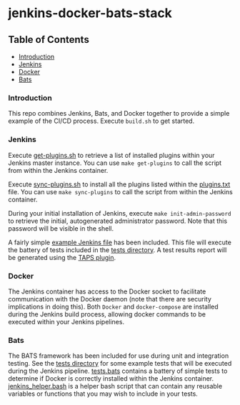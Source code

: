 # jenkins-docker-bats-stack

## Table of Contents  
* [Introduction](#introduction)<a name="introduction"/>
* [Jenkins](#jenkins)<a name="jenkins"/>
* [Docker](#docker)<a name="docker"/>
* [Bats](#bats)<a name="bats"/>

### Introduction

This repo combines Jenkins, Bats, and Docker together to provide a simple example of the CI/CD process. Execute `build.sh` to get started.

### Jenkins

Execute [get-plugins.sh](services/jenkins/scripts/get-plugins.sh) to retrieve a list of installed plugins within your Jenkins master instance. You can use `make get-plugins` to call the script from within the Jenkins container.

Execute [sync-plugins.sh](services/jenkins/scripts/sync-plugins.sh) to install all the plugins listed within the [plugins.txt](services/jenkins/resources/plugins.txt) file. You can use `make sync-plugins` to call the script from within the Jenkins container.

During your initial installation of Jenkins, execute `make init-admin-password` to retrieve the initial, autogenerated administrator password. Note that this password will be visible in the shell.

A fairly simple [example Jenkins file](Jenkinsfile) has been included. This file will execute the battery of tests included in the [tests directory](tests). A test results report will be generated using the [TAPS plugin](https://plugins.jenkins.io/tap/).

### Docker

The Jenkins container has access to the Docker socket to facilitate communication with the Docker daemon (note that there are security implications in doing this). Both `Docker` and `docker-compose` are installed during the Jenkins build process, allowing docker commands to be executed within your Jenkins pipelines.

### Bats

The BATS framework has been included for use during unit and integration testing. See the [tests directory](tests) for some example tests that will be executed during the Jenkins pipeline. [tests.bats](tests/tests.bats) contains a battery of simple tests to determine if Docker is correctly installed within the Jenkins container. [jenkins_helper.bash](tests/jenkins_helper.bash) is a helper bash script that can contain any reusable variables or functions that you may wish to include in your tests.
